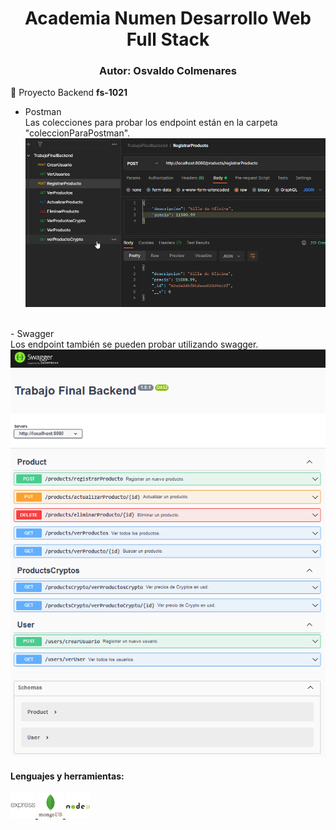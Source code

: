 
<h1  align="center">Academia Numen Desarrollo Web Full Stack</h1>

<h3  align="center">Autor: Osvaldo Colmenares</h3>

  

🔭 Proyecto Backend **fs-1021**

  

 - Postman
    <br>
    Las colecciones para probar los endpoint están en la carpeta "coleccionParaPostman".
    ![Postman](./public/images/postman.png)
   
  <br>
 - Swagger
  <br>
   Los endpoint también se pueden probar utilizando swagger.
   <img src="./public/images/swagger.png">
   <br>
  

<h4  align="left">Lenguajes y herramientas:</h4>

<p  align="left">  <a  href="https://expressjs.com"  target="_blank"  rel="noreferrer">  <img  src="https://raw.githubusercontent.com/devicons/devicon/master/icons/express/express-original-wordmark.svg"  alt="express"  width="40"  height="40"/>  </a>  <a  href="https://www.mongodb.com/"  target="_blank"  rel="noreferrer">  <img  src="https://raw.githubusercontent.com/devicons/devicon/master/icons/mongodb/mongodb-original-wordmark.svg"  alt="mongodb"  width="40"  height="40"/>  </a>  <a  href="https://nodejs.org"  target="_blank"  rel="noreferrer">  <img  src="https://raw.githubusercontent.com/devicons/devicon/master/icons/nodejs/nodejs-original-wordmark.svg"  alt="nodejs"  width="40"  height="40"/>  </a>  </p>

